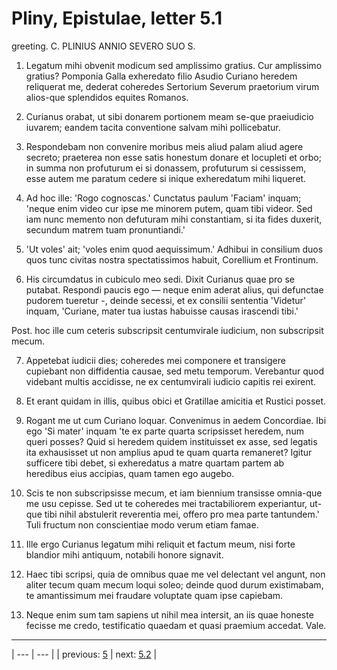 # Pliny, Epistulae, letter 5.1

greeting. C. PLINIUS ANNIO SEVERO SUO S.



1. Legatum mihi obvenit modicum sed amplissimo gratius. Cur amplissimo gratius? Pomponia Galla exheredato filio Asudio Curiano heredem reliquerat me, dederat coheredes Sertorium Severum praetorium virum alios-que splendidos equites Romanos.



2. Curianus orabat, ut sibi donarem portionem meam se-que praeiudicio iuvarem; eandem tacita conventione salvam mihi pollicebatur.



3. Respondebam non convenire moribus meis aliud palam aliud agere secreto; praeterea non esse satis honestum donare et locupleti et orbo; in summa non profuturum ei si donassem, profuturum si cessissem, esse autem me paratum cedere si inique exheredatum mihi liqueret.



4. Ad hoc ille: 'Rogo cognoscas.' Cunctatus paulum 'Faciam' inquam; 'neque enim video cur ipse me minorem putem, quam tibi videor. Sed iam nunc memento non defuturam mihi constantiam, si ita fides duxerit, secundum matrem tuam pronuntiandi.'



5. 'Ut voles' ait; 'voles enim quod aequissimum.' Adhibui in consilium duos quos tunc civitas nostra spectatissimos habuit, Corellium et Frontinum.



6. His circumdatus in cubiculo meo sedi. Dixit Curianus quae pro se putabat. Respondi paucis ego — neque enim aderat alius, qui defunctae pudorem tueretur -, deinde secessi, et ex consilii sententia 'Videtur' inquam, 'Curiane, mater tua iustas habuisse causas irascendi tibi.'



Post. hoc ille cum ceteris subscripsit centumvirale iudicium, non subscripsit mecum.



7. Appetebat iudicii dies; coheredes mei componere et transigere cupiebant non diffidentia causae, sed metu temporum. Verebantur quod videbant multis accidisse, ne ex centumvirali iudicio capitis rei exirent.



8. Et erant quidam in illis, quibus obici et Gratillae amicitia et Rustici posset.



9. Rogant me ut cum Curiano loquar. Convenimus in aedem Concordiae. Ibi ego 'Si mater' inquam 'te ex parte quarta scripsisset heredem, num queri posses? Quid si heredem quidem instituisset ex asse, sed legatis ita exhausisset ut non amplius apud te quam quarta remaneret? Igitur sufficere tibi debet, si exheredatus a matre quartam partem ab heredibus eius accipias, quam tamen ego augebo.



10. Scis te non subscripsisse mecum, et iam biennium transisse omnia-que me usu cepisse. Sed ut te coheredes mei tractabiliorem experiantur, ut-que tibi nihil abstulerit reverentia mei, offero pro mea parte tantundem.' Tuli fructum non conscientiae modo verum etiam famae.



11. Ille ergo Curianus legatum mihi reliquit et factum meum, nisi forte blandior mihi antiquum, notabili honore signavit.



12. Haec tibi scripsi, quia de omnibus quae me vel delectant vel angunt, non aliter tecum quam mecum loqui soleo; deinde quod durum existimabam, te amantissimum mei fraudare voluptate quam ipse capiebam.



13. Neque enim sum tam sapiens ut nihil mea intersit, an iis quae honeste fecisse me credo, testificatio quaedam et quasi praemium accedat. Vale.



---

| --- | --- |
| previous: [5](../5/) | next: [5.2](../5.2/) |